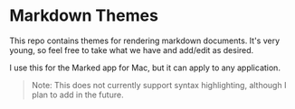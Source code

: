 # Markdown Themes

This repo contains themes for rendering markdown documents. It's very young, so feel free
to take what we have and add/edit as desired.

I use this for the Marked app for Mac, but it can apply to any application.

> Note: This does not currently support syntax highlighting, although I plan to add in the future.